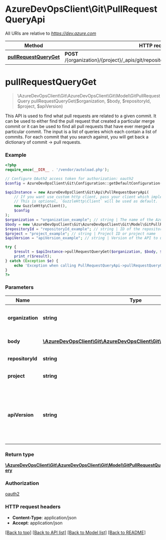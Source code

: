 # AzureDevOpsClient\Git\PullRequestQueryApi

All URIs are relative to *https://dev.azure.com*

Method | HTTP request | Description
------------- | ------------- | -------------
[**pullRequestQueryGet**](PullRequestQueryApi.md#pullRequestQueryGet) | **POST** /{organization}/{project}/_apis/git/repositories/{repositoryId}/pullrequestquery | 


# **pullRequestQueryGet**
> \AzureDevOpsClient\Git\AzureDevOpsClient\Git\Model\GitPullRequestQuery pullRequestQueryGet($organization, $body, $repositoryId, $project, $apiVersion)



This API is used to find what pull requests are related to a given commit.  It can be used to either find the pull request that created a particular merge commit or it can be used to find all pull requests that have ever merged a particular commit.  The input is a list of queries which each contain a list of commits. For each commit that you search against, you will get back a dictionary of commit -> pull requests.

### Example
```php
<?php
require_once(__DIR__ . '/vendor/autoload.php');

// Configure OAuth2 access token for authorization: oauth2
$config = AzureDevOpsClient\Git\Configuration::getDefaultConfiguration()->setAccessToken('YOUR_ACCESS_TOKEN');

$apiInstance = new AzureDevOpsClient\Git\Api\PullRequestQueryApi(
    // If you want use custom http client, pass your client which implements `GuzzleHttp\ClientInterface`.
    // This is optional, `GuzzleHttp\Client` will be used as default.
    new GuzzleHttp\Client(),
    $config
);
$organization = "organization_example"; // string | The name of the Azure DevOps organization.
$body = new \AzureDevOpsClient\Git\AzureDevOpsClient\Git\Model\GitPullRequestQuery(); // \AzureDevOpsClient\Git\AzureDevOpsClient\Git\Model\GitPullRequestQuery | The list of queries to perform.
$repositoryId = "repositoryId_example"; // string | ID of the repository.
$project = "project_example"; // string | Project ID or project name
$apiVersion = "apiVersion_example"; // string | Version of the API to use.  This should be set to '6.0-preview.1' to use this version of the api.

try {
    $result = $apiInstance->pullRequestQueryGet($organization, $body, $repositoryId, $project, $apiVersion);
    print_r($result);
} catch (Exception $e) {
    echo 'Exception when calling PullRequestQueryApi->pullRequestQueryGet: ', $e->getMessage(), PHP_EOL;
}
?>
```

### Parameters

Name | Type | Description  | Notes
------------- | ------------- | ------------- | -------------
 **organization** | **string**| The name of the Azure DevOps organization. |
 **body** | [**\AzureDevOpsClient\Git\AzureDevOpsClient\Git\Model\GitPullRequestQuery**](../Model/GitPullRequestQuery.md)| The list of queries to perform. |
 **repositoryId** | **string**| ID of the repository. |
 **project** | **string**| Project ID or project name |
 **apiVersion** | **string**| Version of the API to use.  This should be set to &#39;6.0-preview.1&#39; to use this version of the api. |

### Return type

[**\AzureDevOpsClient\Git\AzureDevOpsClient\Git\Model\GitPullRequestQuery**](../Model/GitPullRequestQuery.md)

### Authorization

[oauth2](../../README.md#oauth2)

### HTTP request headers

 - **Content-Type**: application/json
 - **Accept**: application/json

[[Back to top]](#) [[Back to API list]](../../README.md#documentation-for-api-endpoints) [[Back to Model list]](../../README.md#documentation-for-models) [[Back to README]](../../README.md)

